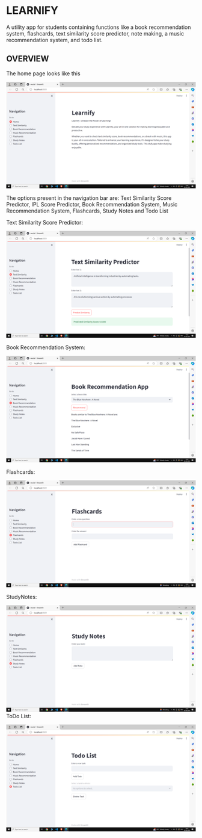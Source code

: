 # LEARNIFY

A utility app for students containing functions like a book recommendation system, flashcards, text similarity score predictor, note making, a music recommendation system, and todo list.

## OVERVIEW
The home page looks like this

![Home Page](https://github.com/Rachit2527/LEARNIFY/blob/master/Screenshot%20(2749).png?raw=true)

The options present in the navigation bar are: Text Similarity Score Predictor, IPL Score Predictor, Book Recommendation System, Music Recommendation System, Flashcards, Study Notes and Todo List

Text Similarity Score Predictor:

![Text Similarity](https://github.com/Rachit2527/LEARNIFY/blob/master/Screenshot%20(2750).png?raw=true)

Book Recommendation System:

![Book Recommendation)](https://github.com/Rachit2527/LEARNIFY/blob/master/Screenshot%20(2751).png?raw=true)

Flashcards:

![Flashcards](https://github.com/Rachit2527/LEARNIFY/blob/master/Screenshot%20(2753).png?raw=true)

StudyNotes:

![StudyNotes](https://github.com/Rachit2527/LEARNIFY/blob/master/Screenshot%20(2754).png?raw=true)
ToDo List:

![ToDo List](https://github.com/Rachit2527/LEARNIFY/blob/master/Screenshot%20(2755).png?raw=true)

